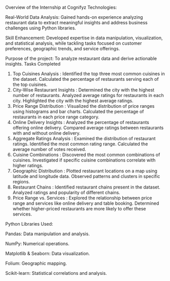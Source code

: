 Overview of the Internship at Cognifyz Technologies:

Real-World Data Analysis: Gained hands-on experience analyzing restaurant data to extract meaningful insights and address business challenges using Python libraries.

Skill Enhancement: Developed expertise in data manipulation, visualization, and statistical analysis, while tackling tasks focused on customer preferences, geographic trends, and service offerings.

Purpose of the project: To analyze restaurant data and derive actionable insights.
Tasks Completed
1. Top Cuisines Analysis :
Identified the top three most common cuisines in the dataset.
Calculated the percentage of restaurants serving each of the top cuisines.
3. City-Wise Restaurant Insights :
Determined the city with the highest number of restaurants.
Analyzed average ratings for restaurants in each city.
Highlighted the city with the highest average ratings.
4. Price Range Distribution :
Visualized the distribution of price ranges using histograms and bar charts.
Calculated the percentage of restaurants in each price range category.
5. Online Delivery Insights :
Analyzed the percentage of restaurants offering online delivery.
Compared average ratings between restaurants with and without online delivery.
6. Aggregate Ratings Analysis :
Examined the distribution of restaurant ratings.
Identified the most common rating range.
Calculated the average number of votes received.
7. Cuisine Combinations :
Discovered the most common combinations of cuisines.
Investigated if specific cuisine combinations correlate with higher ratings.
8. Geographic Distribution :
Plotted restaurant locations on a map using latitude and longitude data.
Observed patterns and clusters in specific regions.
9. Restaurant Chains :
Identified restaurant chains present in the dataset.
Analyzed ratings and popularity of different chains.
10. Price Range vs. Services :
Explored the relationship between price range and services like online delivery and table booking.
Determined whether higher-priced restaurants are more likely to offer these services.

Python Libraries Used:

Pandas: Data manipulation and analysis.

NumPy: Numerical operations.

Matplotlib & Seaborn: Data visualization.

Folium: Geographic mapping.

Scikit-learn: Statistical correlations and analysis.
